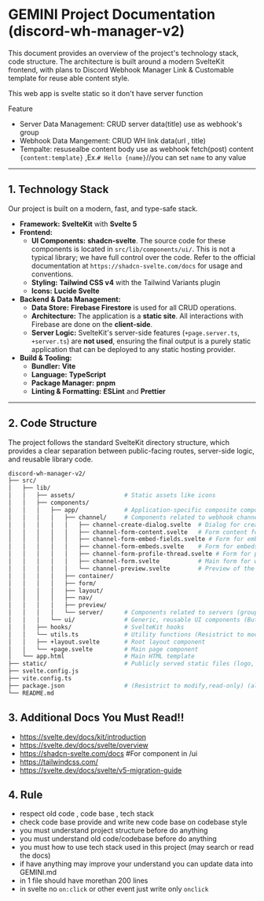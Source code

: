 # GEMINI Project Documentation (discord-wh-manager-v2)

This document provides an overview of the project's technology stack, code structure. The architecture is built around a modern SvelteKit frontend, with plans to Discord Webhook Manager Link & Customable template for reuse able content style.

This web app is svelte static so it don't have server function

Feature
- Server Data Management: CRUD server data(title) use as webhook's group
- Webhook Data Mangement: CRUD WH link data(url , title)
- Tempalte: resusealbe content body use as webhook fetch(post) content `{content:template}` ,Ex.`# Hello {name}`//you can set `name` to any value
---

## 1. Technology Stack

Our project is built on a modern, fast, and type-safe stack.

* **Framework:** **SvelteKit** with **Svelte 5**
* **Frontend:**
    * **UI Components:** **shadcn-svelte**. The source code for these components is located in `src/lib/components/ui/`. This is not a typical library; we have full control over the code. Refer to the official documentation at `https://shadcn-svelte.com/docs` for usage and conventions.
    * **Styling:** **Tailwind CSS v4** with the Tailwind Variants plugin
    * **Icons:** **Lucide Svelte**
* **Backend & Data Management:**
    * **Data Store:** **Firebase Firestore** is used for all CRUD operations.
    * **Architecture:** The application is a **static site**. All interactions with Firebase are done on the **client-side**.
    * **Server Logic:** SvelteKit's server-side features (`+page.server.ts`, `+server.ts`) are **not used**, ensuring the final output is a purely static application that can be deployed to any static hosting provider.
* **Build & Tooling:**
    * **Bundler:** **Vite**
    * **Language:** **TypeScript**
    * **Package Manager:** **pnpm**
    * **Linting & Formatting:** **ESLint** and **Prettier**


---

## 2. Code Structure

The project follows the standard SvelteKit directory structure, which provides a clear separation between public-facing routes, server-side logic, and reusable library code. 
```bash
discord-wh-manager-v2/
├── src/
│   ├── lib/
│   │   ├── assets/              # Static assets like icons
│   │   ├── components/
│   │   │   ├── app/             # Application-specific composite components (layouts, nav)
│   │   │   │   ├── channel/     # Components related to webhook channels
│   │   │   │   │   ├── channel-create-dialog.svelte  # Dialog for creating a new webhook channel
│   │   │   │   │   ├── channel-form-content.svelte   # Form content for webhook message
│   │   │   │   │   ├── channel-form-embed-fields.svelte # Form for embed fields
│   │   │   │   │   ├── channel-form-embeds.svelte    # Form for embeds
│   │   │   │   │   ├── channel-form-profile-thread.svelte # Form for profile and thread
│   │   │   │   │   ├── channel-form.svelte           # Main form for webhook message
│   │   │   │   │   └── channel-preview.svelte        # Preview of the webhook message
│   │   │   │   ├── container/
│   │   │   │   ├── form/
│   │   │   │   ├── layout/
│   │   │   │   ├── nav/
│   │   │   │   ├── preview/
│   │   │   │   └── server/      # Components related to servers (groups of webhooks)
│   │   │   └── ui/              # Generic, reusable UI components (Button, Card, etc.) (Resistrict to modify,read-only)
│   │   ├── hooks/               # SvelteKit hooks
│   │   └── utils.ts             # Utility functions (Resistrict to modify,read-only)
│   │   ├── +layout.svelte       # Root layout component
│   │   └── +page.svelte         # Main page component
│   └── app.html                 # Main HTML template
├── static/                      # Publicly served static files (logo, robots.txt)
├── svelte.config.js
├── vite.config.ts
├── package.json                 # (Resistrict to modify,read-only) (allow update by `pnpm i [name]` only)
└── README.md
```

## 3. Additional Docs You Must Read!!
- https://svelte.dev/docs/kit/introduction
- https://svelte.dev/docs/svelte/overview
- https://shadcn-svelte.com/docs #For component in /ui
- https://tailwindcss.com/
- https://svelte.dev/docs/svelte/v5-migration-guide

## 4. Rule 
- respect old code , code base , tech stack
- check code base provide and write new code base on codebase style
- you must understand project structure before do anything
- you must understand old code/codebase before do anything
- you must how to use tech stack used in this project (may search or read the docs)
- if have anything may improve your understand you can update data into GEMINI.md
- in 1 file should have morethan 200 lines
- in svelte no `on:click` or other event just write only `onclick`
